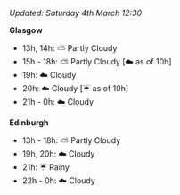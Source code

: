 *Updated: Saturday 4th March 12:30*

**Glasgow**

* 13h, 14h: :partly_sunny: Partly Cloudy
* 15h - 18h: :partly_sunny: Partly Cloudy [:cloud: as of 10h]
* 19h: :cloud: Cloudy
* 20h: :cloud: Cloudy [:umbrella: as of 10h]
* 21h - 0h: :cloud: Cloudy

**Edinburgh**

* 13h - 18h: :partly_sunny: Partly Cloudy
* 19h, 20h: :cloud: Cloudy
* 21h: :umbrella: Rainy
* 22h - 0h: :cloud: Cloudy
